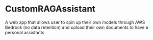 # CustomRAGAssistant
A web app that allows user to spin up their own models through AWS Bedrock (no data retention) and upload their own documents to have a personal assistants
